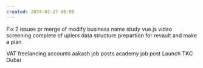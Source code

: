 ```yaml
---
created: 2024-02-27 00:08
---
```

Fix 2 issues
pr merge of modify business name
study vue.js
video screening complete of uplers
data structure prepartion for revault and make a plan


VAT 
freelancing accounts
aakash job posts
academy job post
Launch TKC Dubai

